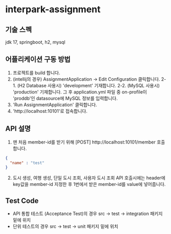 # interpark-assignment

## 기술 스펙
jdk 17, springboot, h2, mysql

## 어플리케이션 구동 방법
1. 프로젝트를 build 합니다.
2. (intellij의 경우) AssignmentApplication -> Edit Configuration 클릭합니다.
2-1. (H2 Database 사용시) 'development' 기재합니다.
2-2. (MySQL 사용시) 'production' 기재합니다. 그 후 application.yml 파일 중 on-profile이 'proddb'인 datasource에 MySQL 정보를 입력합니다.
3. 'Run AssignmentApplication' 클릭합니다.
4. 'http://localhost:10101'로 접속합니다.

## API 설명
1. 맨 처음 member-id를 받기 위해 [POST] http://localhost:10101/member 호출합니다.
```json
{
  "name" : "test"
}
```
2. 도시 생성, 여행 생성, 단일 도시 조회, 사용자 도시 조회 API 호출시에는 header에 key값을 member-id 지정한 후 1번에서 받은 member-id를 value에 넣어줍니다.

## Test Code
- API 통합 테스트 (Acceptance Test)의 경우 src -> test -> integration 패키지 밑에 위치 
- 단위 테스트의 경우 src -> test -> unit 패키지 밑에 위치 
